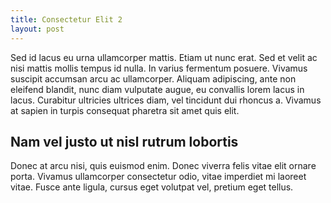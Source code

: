 ```yaml
---
title: Consectetur Elit 2
layout: post
---
```


Sed id lacus eu urna ullamcorper mattis. Etiam ut nunc erat. Sed et velit ac nisi mattis mollis tempus id nulla. In varius fermentum posuere. Vivamus suscipit accumsan arcu ac ullamcorper. Aliquam adipiscing, ante non eleifend blandit, nunc diam vulputate augue, eu convallis lorem lacus in lacus. Curabitur ultricies ultrices diam, vel tincidunt dui rhoncus a. Vivamus at sapien in turpis consequat pharetra sit amet quis elit.

## Nam vel justo ut nisl rutrum lobortis

Donec at arcu nisi, quis euismod enim. Donec viverra felis vitae elit ornare porta. Vivamus ullamcorper consectetur odio, vitae imperdiet mi laoreet vitae. Fusce ante ligula, cursus eget volutpat vel, pretium eget tellus.